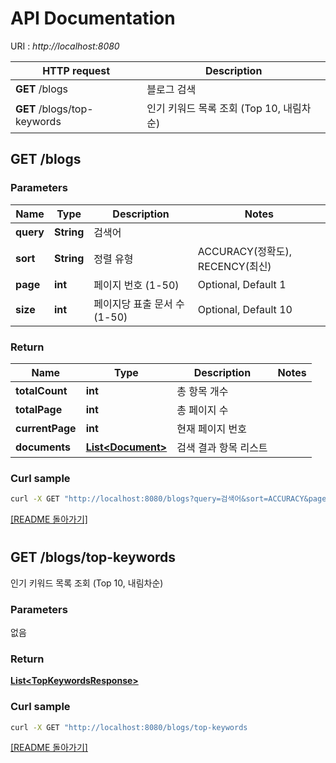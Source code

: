 # API Documentation

URI : *http://localhost:8080*

HTTP request | Description
------------- | -------------
**GET** /blogs | 블로그 검색
**GET** /blogs/top-keywords | 인기 키워드 목록 조회 (Top 10, 내림차순)


## **GET** /blogs

### Parameters
Name | Type | Description  | Notes
------------- | ------------- | ------------- | -------------
 **query** | **String**| 검색어 |
 **sort** | **String**| 정렬 유형 | ACCURACY(정확도), RECENCY(최신)
 **page** | **int**| 페이지 번호 (1-50) | Optional, Default 1
 **size** | **int**| 페이지당 표출 문서 수 (1-50) | Optional, Default 10 

### Return
Name | Type | Description | Notes
------------ | ------------- | ------------- | -------------
**totalCount** | **int** | 총 항목 개수 | 
**totalPage** | **int** | 총 페이지 수 | 
**currentPage** | **int** | 현재 페이지 번호 | 
**documents** | [**List&lt;Document&gt;**](Document.md) | 검색 결과 항목 리스트 |

### Curl sample

```bash
curl -X GET "http://localhost:8080/blogs?query=검색어&sort=ACCURACY&page=1&size=10"
```
[[README 돌아가기]](../README.md#11-블로그-검색-기능#12-인기-검색어-목록-기능)

#
## **GET** /blogs/top-keywords
인기 키워드 목록 조회 (Top 10, 내림차순)

### Parameters
없음

### Return
[**List&lt;TopKeywordsResponse&gt;**](TopKeywordsResponse.md)

### Curl sample

```bash
curl -X GET "http://localhost:8080/blogs/top-keywords
```
[[README 돌아가기]](../README.md)
